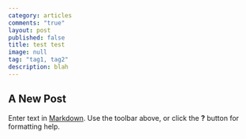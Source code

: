 ```yaml
---
category: articles
comments: "true"
layout: post
published: false
title: test test
image: null
tag: "tag1, tag2"
description: blah
---
```


## A New Post

Enter text in [Markdown](http://daringfireball.net/projects/markdown/). Use the toolbar above, or click the **?** button for formatting help.
